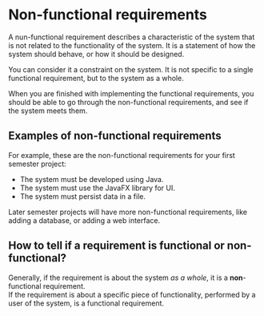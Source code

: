 # Non-functional requirements

A nun-functional requirement describes a characteristic of the system that is not related to the functionality of the system. It is a statement of how the system should behave, or how it should be designed.

You can consider it a constraint on the system. It is not specific to a single functional requirement, but to the system as a whole.

When you are finished with implementing the functional requirements, you should be able to go through the non-functional requirements, and see if the system meets them.

## Examples of non-functional requirements

For example, these are the non-functional requirements for your first semester project:

- The system must be developed using Java.
- The system must use the JavaFX library for UI.
- The system must persist data in a file.

Later semester projects will have more non-functional requirements, like adding a database, or adding a web interface.

## How to tell if a requirement is functional or non-functional?

Generally, if the requirement is about the system _as a whole_, it is a **non**-functional requirement.\
If the requirement is about a specific piece of functionality, performed by a user of the system, is a functional requirement.